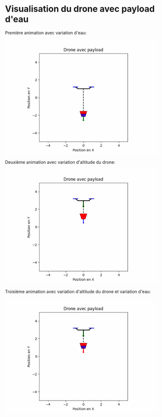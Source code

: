 # Visualisation du drone avec payload d'eau

Première animation avec variation d'eau:

![Placeholder Image: Installation WSL](drone_animation_1.gif)

Deuxième animation avec variation d'altitude du drone:

![Placeholder Image: Installation WSL](drone_animation_2.gif)

Troisième animation avec variation d'altitude du drone et variation d'eau:

![Placeholder Image: Installation WSL](drone_animation_3.gif)
